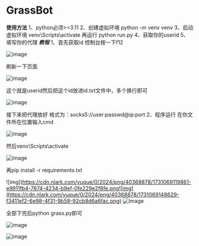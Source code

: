 # 												**GrassBot** 

****使用方法****
1、python必须>=3.11
2、创建虚拟环境   python -m venv venv
3、启动虚拟环境   venv\Scripts\activate   再运行  python run.py
4、获取你的userid
5、填写你的代理
***教程***
1、首先获取id
控制台按一下f12

![image](https://github.com/user-attachments/assets/99fdfaf9-6bc9-467d-bf9c-41e71f7be7f4)

刷新一下页面

![image](https://github.com/user-attachments/assets/98a913ac-05c1-4070-83d2-970fbfdd0e57)

这个就是userid然后把这个id放进id.txt文件中，多个换行即可

![image](https://github.com/user-attachments/assets/057772b2-6b59-4a36-981d-47d5889de804)

接下来把代理放好
格式为：socks5://user:passwd@ip:port
2、程序运行
在你文件所在位置输入cmd

![image](https://github.com/user-attachments/assets/67bf59cb-810a-456c-b312-d7d6182c87a1)

然后venv\Scripts\activate

![image](https://github.com/user-attachments/assets/1c67f74c-9a80-424f-a8e3-19dd44548b2e)

再pip install -r requirements.txt

![img](https://cdn.nlark.com/yuque/0/2024/png/40368878/1731069119861-e9911fb4-7874-4234-b9ef-0fe229e2f8fe.png![img](https://cdn.nlark.com/yuque/0/2024/png/40368878/1731069148629-f3411ef2-6e98-4f31-9b58-92cb8d6a6fac.png)
![image](https://github.com/user-attachments/assets/4916574c-5a04-4502-b75c-b20b082185b5)

全部下完后python grass.py即可

![image](https://github.com/user-attachments/assets/cc7d338a-c965-4ee3-b2bd-a6a5ae250f81)



![image](https://github.com/user-attachments/assets/4e5db787-933f-45fc-9633-fdfc8838761e)
